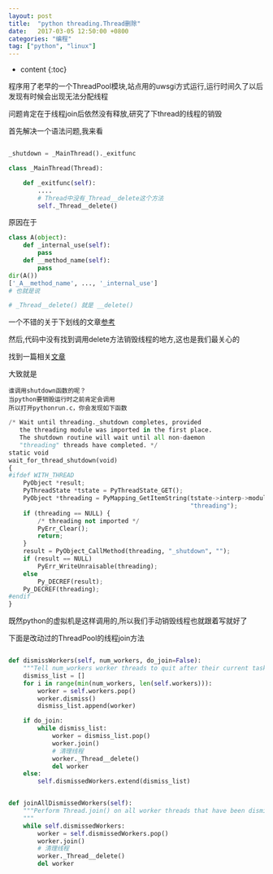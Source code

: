 ```yaml
---
layout: post
title:  "python threading.Thread删除"
date:   2017-03-05 12:50:00 +0800
categories: "编程"
tag: ["python", "linux"]
---
```


* content
{:toc}


程序用了老早的一个ThreadPool模块,站点用的uwsgi方式运行,运行时间久了以后发现有时候会出现无法分配线程

问题肯定在于线程join后依然没有释放,研究了下thread的线程的销毁

首先解决一个语法问题,我来看

```python

_shutdown = _MainThread()._exitfunc

class _MainThread(Thread):

    def _exitfunc(self):
        ....    
        # Thread中没有_Thread__delete这个方法
        self._Thread__delete()
```


原因在于

```python
class A(object):
    def _internal_use(self):
        pass
    def __method_name(self):
        pass
dir(A())
['_A__method_name', ..., '_internal_use']
# 也就是说

# _Thread__delete() 就是 __delete()

```
一个不错的关于下划线的文章[参考](http://python.jobbole.com/81129/)


然后,代码中没有找到调用delete方法销毁线程的地方,这也是我们最关心的

找到一篇相关[文章](http://blog.csdn.net/yueguanghaidao/article/details/40088431)

大致就是

    谁调用shutdown函数的呢？
    当python要销毁运行时之前肯定会调用
    所以打开pythonrun.c，你会发现如下函数


```python
/* Wait until threading._shutdown completes, provided
   the threading module was imported in the first place.
   The shutdown routine will wait until all non-daemon
   "threading" threads have completed. */  
static void  
wait_for_thread_shutdown(void)  
{  
#ifdef WITH_THREAD  
    PyObject *result;  
    PyThreadState *tstate = PyThreadState_GET();  
    PyObject *threading = PyMapping_GetItemString(tstate->interp->modules,  
                                                  "threading");  
    if (threading == NULL) {  
        /* threading not imported */  
        PyErr_Clear();  
        return;  
    }  
    result = PyObject_CallMethod(threading, "_shutdown", "");  
    if (result == NULL)  
        PyErr_WriteUnraisable(threading);  
    else  
        Py_DECREF(result);  
    Py_DECREF(threading);  
#endif  
}  
```

既然python的虚拟机是这样调用的,所以我们手动销毁线程也就跟着写就好了

下面是改动过的ThreadPool的线程join方法

```python

def dismissWorkers(self, num_workers, do_join=False):
    """Tell num_workers worker threads to quit after their current task."""
    dismiss_list = []
    for i in range(min(num_workers, len(self.workers))):
        worker = self.workers.pop()
        worker.dismiss()
        dismiss_list.append(worker)

    if do_join:
        while dismiss_list:
            worker = dismiss_list.pop()
            worker.join()
            # 清理线程
            worker._Thread__delete()
            del worker
    else:
        self.dismissedWorkers.extend(dismiss_list)


def joinAllDismissedWorkers(self):
    """Perform Thread.join() on all worker threads that have been dismissed.
    """
    while self.dismissedWorkers:
        worker = self.dismissedWorkers.pop()
        worker.join()
        # 清理线程
        worker._Thread__delete()
        del worker
```
